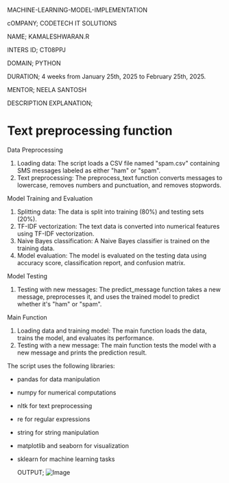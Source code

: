  MACHINE-LEARNING-MODEL-IMPLEMENTATION

cOMPANY; CODETECH IT SOLUTIONS

NAME; KAMALESHWARAN.R

INTERS ID; CT08PPJ

DOMAIN; PYTHON

DURATION; 4 weeks  from January 25th, 2025 to February 25th, 2025.  

MENTOR; NEELA SANTOSH

DESCRIPTION EXPLANATION;

# Text preprocessing function

Data Preprocessing
1. Loading data: The script loads a CSV file named "spam.csv" containing SMS messages labeled as either "ham" or "spam".
2. Text preprocessing: The preprocess_text function converts messages to lowercase, removes numbers and punctuation, and removes stopwords.

Model Training and Evaluation
1. Splitting data: The data is split into training (80%) and testing sets (20%).
2. TF-IDF vectorization: The text data is converted into numerical features using TF-IDF vectorization.
3. Naive Bayes classification: A Naive Bayes classifier is trained on the training data.
4. Model evaluation: The model is evaluated on the testing data using accuracy score, classification report, and confusion matrix.

Model Testing
1. Testing with new messages: The predict_message function takes a new message, preprocesses it, and uses the trained model to predict whether it's "ham" or "spam".

Main Function
1. Loading data and training model: The main function loads the data, trains the model, and evaluates its performance.
2. Testing with a new message: The main function tests the model with a new message and prints the prediction result.

The script uses the following libraries:

- pandas for data manipulation
- numpy for numerical computations
- nltk for text preprocessing
- re for regular expressions
- string for string manipulation
- matplotlib and seaborn for visualization
- sklearn for machine learning tasks

  OUTPUT;
         ![Image](https://github.com/user-attachments/assets/be929315-cd75-4b78-989c-e2be145a106d)
  
